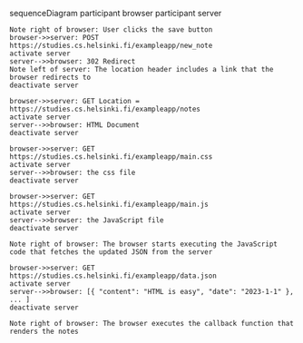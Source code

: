 sequenceDiagram
    participant browser
    participant server

    Note right of browser: User clicks the save button
    browser->>server: POST https://studies.cs.helsinki.fi/exampleapp/new_note
    activate server
    server-->>browser: 302 Redirect
    Note left of server: The location header includes a link that the browser redirects to
    deactivate server

    browser->>server: GET Location = https://studies.cs.helsinki.fi/exampleapp/notes
    activate server
    server-->>browser: HTML Document
    deactivate server

    browser->>server: GET https://studies.cs.helsinki.fi/exampleapp/main.css
    activate server
    server-->>browser: the css file
    deactivate server

    browser->>server: GET https://studies.cs.helsinki.fi/exampleapp/main.js
    activate server
    server-->>browser: the JavaScript file
    deactivate server

    Note right of browser: The browser starts executing the JavaScript code that fetches the updated JSON from the server

    browser->>server: GET https://studies.cs.helsinki.fi/exampleapp/data.json
    activate server
    server-->>browser: [{ "content": "HTML is easy", "date": "2023-1-1" }, ... ]
    deactivate server

    Note right of browser: The browser executes the callback function that renders the notes